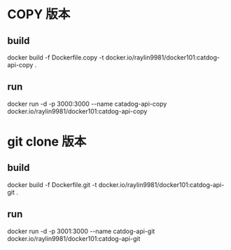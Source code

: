 # COPY 版本
## build
docker build -f Dockerfile.copy -t docker.io/raylin9981/docker101:catdog-api-copy .
## run
docker run -d -p 3000:3000 --name catadog-api-copy docker.io/raylin9981/docker101:catdog-api-copy

# git clone 版本

## build
docker build -f Dockerfile.git -t docker.io/raylin9981/docker101:catdog-api-git .
## run
docker run -d -p 3001:3000 --name catdog-api-git  docker.io/raylin9981/docker101:catdog-api-git
